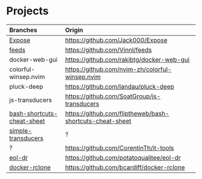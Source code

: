 # Projects

| Branches |              Origin               |
| :------- | :-------------------------------- |
| [Expose](https://github.com/webflo-dev/triage/tree/Expose) | https://github.com/Jack000/Expose |
| [feeds](https://github.com/webflo-dev/triage/tree/feeds)   |  https://github.com/Vinnl/feeds   |
| docker-web-gui | https://github.com/rakibtg/docker-web-gui |
| colorful-winsep.nvim | https://github.com/nvim-zh/colorful-winsep.nvim |
| pluck-deep | https://github.com/landau/pluck-deep |
| js-transducers | https://github.com/SoatGroup/js-transducers |
| [bash-shortcuts-cheat-sheet](https://github.com/webflo-dev/triage/tree/bash-shortcuts-cheat-sheet) | https://github.com/fliptheweb/bash-shortcuts-cheat-sheet | 
| [simple-transducers](https://github.com/webflo-dev/triage/tree/simple-transducers) | ? |
| ? | https://github.com/CorentinTh/it-tools |
| [eol-dr](https://github.com/webflo-dev/triage/tree/eol-dr) | https://github.com/potatoqualitee/eol-dr |
| [docker-rclone](https://github.com/webflo-dev/triage/tree/docker-rclone) | https://github.com/bcardiff/docker-rclone |

